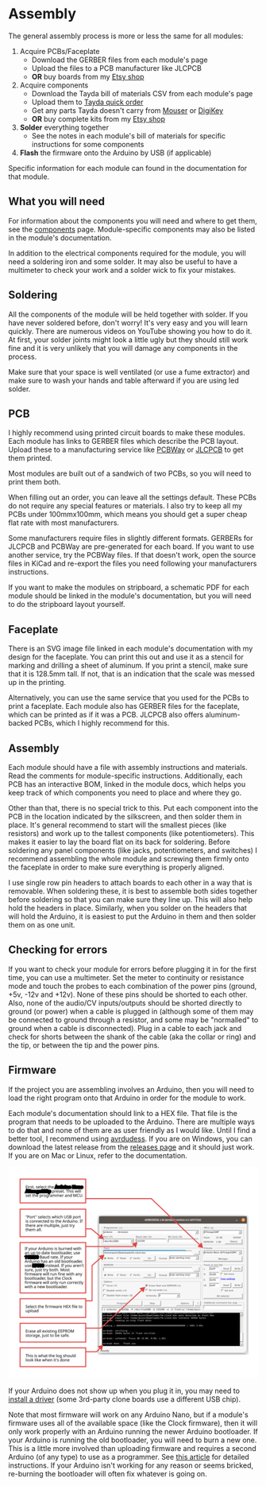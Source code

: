 # Assembly

The general assembly process is more or less the same for all modules:

1. Acquire PCBs/Faceplate
    - Download the GERBER files from each module's page
    - Upload the files to a PCB manufacturer like JLCPCB
    - **OR** buy boards from my [Etsy shop](https://www.etsy.com/shop/freemodular/)
2. Acquire components
    - Download the Tayda bill of materials CSV from each module's page
    - Upload them to [Tayda quick order](https://www.taydaelectronics.com/quick-order/)
    - Get any parts Tayda doesn't carry from [Mouser](https://www.mouser.com/) or [DigiKey](https://www.digikey.com/)
    - **OR** buy complete kits from my [Etsy shop](https://www.etsy.com/shop/freemodular/)
4. **Solder** everything together
    - See the notes in each module's bill of materials for specific instructions for some components
5. **Flash** the firmware onto the Arduino by USB (if applicable)

 Specific information for each module can found in the documentation for that module.

## What you will need

For information about the components you will need and where to get them, see the [components](https://quinnfreedman.github.io/modular/docs/components) page. Module-specific components may also be listed in the module's documentation.

In addition to the electrical components required for the module, you will need a soldering iron and some solder. It may also be useful to have a multimeter to check your work and a solder wick to fix your mistakes.

## Soldering

All the components of the module will be held together with solder. If you have never soldered before, don't worry! It's very easy and you will learn quickly. There are numerous videos on YouTube showing you how to do it. At first, your solder joints might look a little ugly but they should still work fine and it is very unlikely that you will damage any components in the process.

Make sure that your space is well ventilated (or use a fume extractor) and make sure to wash your hands and table afterward if you are using led solder.

## PCB

I highly recommend using printed circuit boards to make these modules. Each module has links to GERBER files which describe the PCB layout. Upload these to a manufacturing service like [PCBWay](https://www.pcbway.com/) or [JLCPCB](https://jlcpcb.com/order) to get them printed. 

Most modules are built out of a sandwich of two PCBs, so you will need to print them both.

When filling out an order, you can leave all the settings default. These PCBs do not require any special features or materials. I also try to keep all my PCBs under 100mmx100mm, which means you should get a super cheap flat rate with most manufacturers.

Some manufacturers require files in slightly different formats. GERBERs for JLCPCB and PCBWay are pre-generated for each board. If you want to use another service, try the PCBWay files. If that doesn't work, open the source files in KiCad and re-export the files you need following your manufacturers instructions.

If you want to make the modules on stripboard, a schematic PDF for each module should be linked in the module's documentation, but you will need to do the stripboard layout yourself.

## Faceplate

There is an SVG image file linked in each module's documentation with my design for the faceplate. You can print this out and use it as a stencil for marking and drilling a sheet of aluminum. If you print a stencil, make sure that it is 128.5mm tall. If not, that is an indication that the scale was messed up in the printing.

Alternatively, you can use the same service that you used for the PCBs to print a faceplate. Each module also has GERBER files for the faceplate, which can be printed as if it was a PCB. JLCPCB also offers aluminum-backed PCBs, which I highly recommend for this.

## Assembly

Each module should have a file with assembly instructions and materials. Read the comments for module-specific instructions. Additionally, each PCB has an interactive BOM, linked in the module docs, which helps you keep track of which components you need to place and where they go.

Other than that, there is no special trick to this. Put each component into the PCB in the location indicated by the silkscreen, and then solder them in place. It's general recommend to start will the smallest pieces (like resistors) and work up to the tallest components (like potentiometers). This makes it easier to lay the board flat on its back for soldering. Before soldering any panel components (like jacks, potentiometers, and switches) I recommend assembling the whole module and screwing them firmly onto the faceplate in order to make sure everything is properly aligned.

I use single row pin headers to attach boards to each other in a way that is removable. When soldering these, it is best to assemble both sides together before soldering so that you can make sure they line up. This will also help hold the headers in place. Similarly, when you solder on the headers that will hold the Arduino, it is easiest to put the Arduino in them and then solder them on as one unit.

## Checking for errors

If you want to check your module for errors before plugging it in for the first time, you can use a multimeter. Set the meter to continuity or resistance mode and touch the probes to each combination of the power pins (ground, +5v, -12v and +12v). None of these pins should be shorted to each other. Also, none of the audio/CV inputs/outputs should be shorted directly to ground (or power) when a cable is plugged in (although some of them may be connected to ground through a resistor, and some may be "normalled" to ground when a cable is disconnected). Plug in a cable to each jack and check for shorts between the shank of the cable (aka the collar or ring) and the tip, or between the tip and the power pins.

## Firmware

If the project you are assembling involves an Arduino, then you will need to load the right program onto that Arduino in order for the module to work.

Each module's documentation should link to a HEX file. That file is the program that needs to be uploaded to the Arduino. There are multiple ways to do that and none of them are as user friendly as I would like. Until I find a better tool, I recommend using [avrdudess](https://github.com/ZakKemble/AVRDUDESS). If you are on Windows, you can download the latest release from the [releases page](https://github.com/ZakKemble/AVRDUDESS/releases) and it should just work. If you are on Mac or Linux, refer to the documentation.

![AVRDUDESS instructions](images/avrdudess_instructions.svg)

If your Arduino does not show up when you plug it in, you may need to [install a driver](https://learn.sparkfun.com/tutorials/how-to-install-ch340-drivers/all) (some 3rd-party clone boards use a different USB chip).

Note that most firmware will work on any Arduino Nano, but if a module's firmware uses all of the available space (like the Clock firmware), then it will only work properly with an Arduino running the newer Arduino bootloader. If your Arduino is running the old bootloader, you will need to burn a new one. This is a little more involved than uploading firmware and requires a second Arduino (of any type) to use as a programmer. See [this article](https://support.arduino.cc/hc/en-us/articles/4841602539164-Burn-the-bootloader-on-UNO-Mega-and-classic-Nano-using-another-Arduino) for detailed instructions. If your Arduino isn't working for any reason or seems bricked, re-burning the bootloader will often fix whatever is going on.
